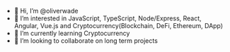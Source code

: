 - 👋 Hi, I’m @oliverwade
- 👀 I’m interested in JavaScript, TypeScript, Node/Express, React, Angular, Vue.js and Cryptocurrency(Blockchain, DeFi, Ethereum, DApp)
- 🌱 I’m currently learning Cryptocurrency
- 💞️ I’m looking to collaborate on long term projects

<!---
johnyei/johnyei is a ✨ special ✨ repository because its `README.md` (this file) appears on your GitHub profile.
You can click the Preview link to take a look at your changes.
--->
